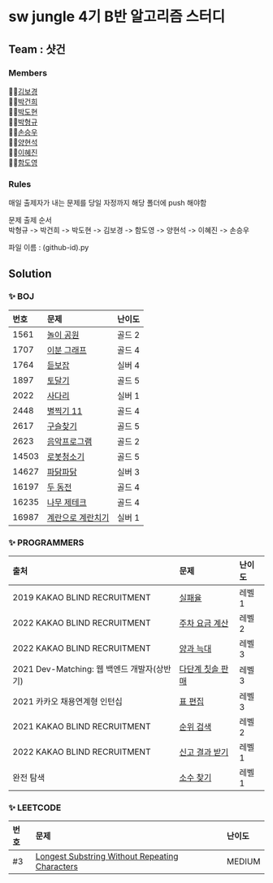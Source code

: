 # sw jungle 4기 B반 알고리즘 스터디 

## Team : 샷건

### Members

👩‍💻[김보경](https://github.com/bong6981) <br/>
👨‍💻[박건희](https://github.com/connieya) <br/>
👨‍💻[박도현](https://github.com/dd0114) <br/>
👨‍💻[박형규](https://github.com/park-hg) <br/>
👨‍💻[손승우](https://github.com/Son0-0) <br/>
👨‍💻[양현석](https://github.com/Piousangel) <br/>
👩‍💻[이혜진](https://github.com/annie1229) <br/>
👨‍💻[함도영](https://github.com/onxmoreplz) <br/>


### Rules 

매일 출제자가 내는 문제를 당일 자정까지 해당 폴더에 push 해야함

문제 출제 순서 <br/>
박형규 -> 박건희 -> 박도현 -> 김보경 -> 함도영 -> 양현석  -> 이혜진 -> 손승우

파일 이름 : (github-id).py


## Solution


### ✨ BOJ

|번호|문제| 난이도 |
|:---|:--- |:----|
|1561|[놀이 공원](https://www.acmicpc.net/problem/1561)| 골드 2 |
|1707|[이분 그래프](https://www.acmicpc.net/problem/1707)| 골드 4 |
|1764|[듣보잡](https://www.acmicpc.net/problem/1764)| 실버 4 |
|1897|[토달기](https://www.acmicpc.net/problem/1897)| 골드 5 |
|2022|[사다리](https://www.acmicpc.net/problem/2022)| 실버 1 |
|2448|[별찍기 11](https://www.acmicpc.net/problem/2448)| 골드 4 |
|2617|[구슬찾기](https://www.acmicpc.net/problem/2617)| 골드 5 |
|2623|[음악프로그램](https://www.acmicpc.net/problem/2623)| 골드 2 |
|14503|[로봇청소기](https://www.acmicpc.net/problem/14503)| 골드 5 |
|14627|[파닭파닭](https://www.acmicpc.net/problem/14627)| 실버 3 |
|16197|[두 동전](https://www.acmicpc.net/problem/16197)| 골드 4 |
|16235|[나무 제테크](https://www.acmicpc.net/problem/16235)| 골드 4 |
|16987|[계란으로 계란치기](https://www.acmicpc.net/problem/16987)| 실버 1 |

### ✨ PROGRAMMERS

|출처|문제| 난이도 |
|:---|:--- |:----|
|2019 KAKAO BLIND RECRUITMENT|[실패율](https://programmers.co.kr/learn/courses/30/lessons/42889)| 레벨 1 |
|2022 KAKAO BLIND RECRUITMENT|[주차 요금 계산](https://programmers.co.kr/learn/courses/30/lessons/92341)| 레벨 2 |
|2022 KAKAO BLIND RECRUITMENT|[양과 늑대](https://programmers.co.kr/learn/courses/30/lessons/92343)| 레벨 3 |
|2021 Dev-Matching: 웹 백엔드 개발자(상반기)|[다단계 칫솔 판매](https://programmers.co.kr/learn/courses/30/lessons/77486)| 레벨 3 |
|2021 카카오 채용연계형 인턴십|[표 편집](https://programmers.co.kr/learn/courses/30/lessons/81303)| 레벨 3 |
|2021 KAKAO BLIND RECRUITMENT|[순위 검색](https://programmers.co.kr/learn/courses/30/lessons/72412)| 레벨 2 |
|2022 KAKAO BLIND RECRUITMENT|[신고 결과 받기](https://programmers.co.kr/learn/courses/30/lessons/92334)| 레벨 1 |
|완전 탐색|[소수 찾기](https://programmers.co.kr/learn/courses/30/lessons/42839)| 레벨 1 |

### ✨ LEETCODE

|번호|문제| 난이도 |
|:---|:--- |:----|
|#3|[Longest Substring Without Repeating Characters](https://leetcode.com/problems/longest-substring-without-repeating-characters/)| MEDIUM |
